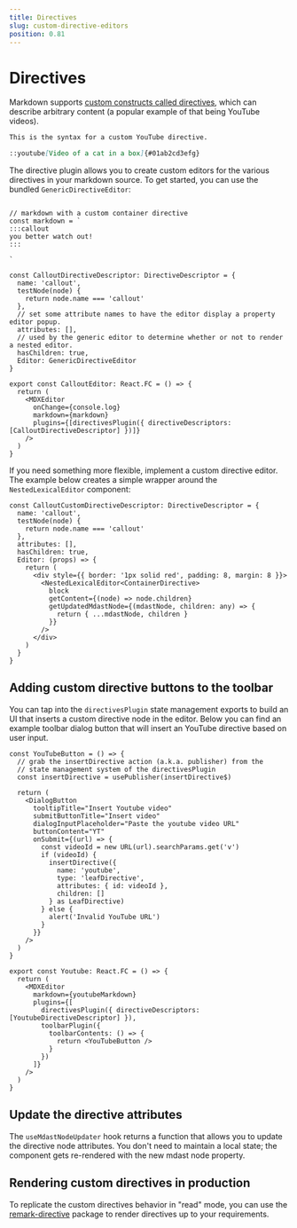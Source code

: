 ```yaml
---
title: Directives
slug: custom-directive-editors
position: 0.81
---
```


# Directives

Markdown supports [custom constructs called directives](https://talk.commonmark.org/t/generic-directives-plugins-syntax/444), which can describe arbitrary content (a popular example of that being YouTube videos). 

```md
This is the syntax for a custom YouTube directive.

::youtube[Video of a cat in a box]{#01ab2cd3efg}
```

The directive plugin allows you to create custom editors for the various directives in your markdown source. To get started, you can use the bundled `GenericDirectiveEditor`:

```tsx

// markdown with a custom container directive
const markdown = `
:::callout
you better watch out!
::: 

`

const CalloutDirectiveDescriptor: DirectiveDescriptor = {
  name: 'callout',
  testNode(node) {
    return node.name === 'callout'
  },
  // set some attribute names to have the editor display a property editor popup.
  attributes: [],
  // used by the generic editor to determine whether or not to render a nested editor.
  hasChildren: true,
  Editor: GenericDirectiveEditor
}

export const CalloutEditor: React.FC = () => {
  return (
    <MDXEditor
      onChange={console.log}
      markdown={markdown}
      plugins={[directivesPlugin({ directiveDescriptors: [CalloutDirectiveDescriptor] })]}
    />
  )
}
```

If you need something more flexible, implement a custom directive editor. The example below creates a simple wrapper around the `NestedLexicalEditor` component:

```tsx
const CalloutCustomDirectiveDescriptor: DirectiveDescriptor = {
  name: 'callout',
  testNode(node) {
    return node.name === 'callout'
  },
  attributes: [],
  hasChildren: true,
  Editor: (props) => {
    return (
      <div style={{ border: '1px solid red', padding: 8, margin: 8 }}>
        <NestedLexicalEditor<ContainerDirective>
          block
          getContent={(node) => node.children}
          getUpdatedMdastNode={(mdastNode, children: any) => {
            return { ...mdastNode, children }
          }}
        />
      </div>
    )
  }
}
```

## Adding custom directive buttons to the toolbar

You can tap into the `directivesPlugin` state management exports to build an UI that inserts a custom directive node in the editor. 
Below you can find an example toolbar dialog button that will insert an YouTube directive based on user input.

```tsx
const YouTubeButton = () => {
  // grab the insertDirective action (a.k.a. publisher) from the 
  // state management system of the directivesPlugin
  const insertDirective = usePublisher(insertDirective$)

  return (
    <DialogButton
      tooltipTitle="Insert Youtube video"
      submitButtonTitle="Insert video"
      dialogInputPlaceholder="Paste the youtube video URL"
      buttonContent="YT"
      onSubmit={(url) => {
        const videoId = new URL(url).searchParams.get('v')
        if (videoId) {
          insertDirective({
            name: 'youtube',
            type: 'leafDirective',
            attributes: { id: videoId },
            children: []
          } as LeafDirective)
        } else {
          alert('Invalid YouTube URL')
        }
      }}
    />
  )
}

export const Youtube: React.FC = () => {
  return (
    <MDXEditor
      markdown={youtubeMarkdown}
      plugins={[
        directivesPlugin({ directiveDescriptors: [YoutubeDirectiveDescriptor] }),
        toolbarPlugin({
          toolbarContents: () => {
            return <YouTubeButton />
          }
        })
      ]}
    />
  )
}
```

## Update the directive attributes

The `useMdastNodeUpdater` hook returns a function that allows you to update the directive node attributes. 
You don't need to maintain a local state; the component gets re-rendered with the new mdast node property.

## Rendering custom directives in production

To replicate the custom directives behavior in "read" mode, you can use the [remark-directive](https://github.com/remarkjs/remark-directive) package to render directives up to your requirements. 
